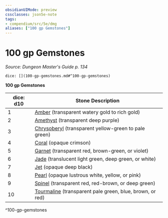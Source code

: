 ```yaml
---
obsidianUIMode: preview
cssclasses: json5e-note
tags:
- compendium/src/5e/dmg
aliases: ["100 gp Gemstones"]
---
```

# 100 gp Gemstones
*Source: Dungeon Master's Guide p. 134* 

`dice: [](100-gp-gemstones.md#^100-gp-gemstones)`

**100 gp Gemstones**

| dice: d10 | Stone Description |
|-----------|-------------------|
| 1 | [Amber](/3-Mechanics/CLI/items/amber.md) (transparent watery gold to rich gold) |
| 2 | [Amethyst](/3-Mechanics/CLI/items/amethyst.md) (transparent deep purple) |
| 3 | [Chrysoberyl](/3-Mechanics/CLI/items/chrysoberyl.md) (transparent yellow-green to pale green) |
| 4 | [Coral](/3-Mechanics/CLI/items/coral.md) (opaque crimson) |
| 5 | [Garnet](/3-Mechanics/CLI/items/garnet.md) (transparent red, brown-green, or violet) |
| 6 | [Jade](/3-Mechanics/CLI/items/jade.md) (translucent light green, deep green, or white) |
| 7 | [Jet](/3-Mechanics/CLI/items/jet.md) (opaque deep black) |
| 8 | [Pearl](/3-Mechanics/CLI/items/pearl.md) (opaque lustrous white, yellow, or pink) |
| 9 | [Spinel](/3-Mechanics/CLI/items/spinel.md) (transparent red, red-brown, or deep green) |
| 10 | [Tourmaline](/3-Mechanics/CLI/items/tourmaline.md) (transparent pale green, blue, brown, or red) |
^100-gp-gemstones